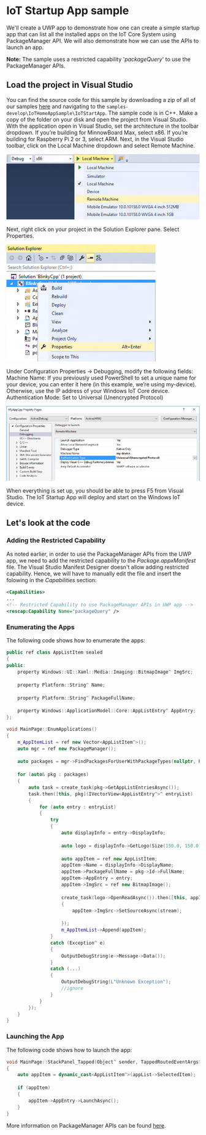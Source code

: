 # IoT Startup App sample

We'll create a UWP app to demonstrate how one can create a simple startup app that can list all the installed apps on the IoT Core System using PackageManager API. We will also demonstrate how we can use the APIs to launch an app.

**Note:** The sample uses a restricted capability '*packageQuery*' to use the PackageManager APIs.

## Load the project in Visual Studio

You can find the source code for this sample by downloading a zip of all of our samples [here](https://github.com/ms-iot/samples/archive/develop.zip) and navigating to the `samples-develop\IoTHomeAppSample\IoTStartApp`. The sample code is in C++. Make a copy of the folder on your disk and open the project from Visual Studio.
With the application open in Visual Studio, set the architecture in the toolbar dropdown. If you’re building for MinnowBoard Max, select x86. If you’re building for Raspberry Pi 2 or 3, select ARM.
Next, in the Visual Studio toolbar, click on the Local Machine dropdown and select Remote Machine.

<img src="../../Resources/images/IoTStartApp/cpp-remote-machine-debugging.png">

Next, right click on your project in the Solution Explorer pane. Select Properties.

<img src="../../Resources/images/IoTStartApp/cpp-project-properties.png">

Under Configuration Properties -> Debugging, modify the following fields:
Machine Name: If you previously used PowerShell to set a unique name for your device, you can enter it here (in this example, we’re using my-device). Otherwise, use the IP address of your Windows IoT Core device.
Authentication Mode: Set to Universal (Unencrypted Protocol)

<img src="../../Resources/images/IoTStartApp/cpp-debug-project-properties.png">

When everything is set up, you should be able to press F5 from Visual Studio. The IoT Startup App will deploy and start on the Windows IoT device.

## Let's look at the code

### Adding the Restricted Capability

As noted earlier, in order to use the PackageManager APIs from the UWP app, we need to add the restricted capability to the *Package.appxManifest* file. The Visual Studio Manifest Designer doesn't allow adding restricted capability. Hence, we will have to manually edit the file and insert the folowing in the *Capabilities* section:
```xml
<Capabilities>
...
<!-- Restricted Capability to use PackageManager APIs in UWP app -->
<rescap:Capability Name="packageQuery" />
```

### Enumerating the Apps
The following code shows how to enumerate the apps:
```c++
public ref class AppListItem sealed
{
public:
    property Windows::UI::Xaml::Media::Imaging::BitmapImage^ ImgSrc;

    property Platform::String^ Name;

    property Platform::String^ PackageFullName;

    property Windows::ApplicationModel::Core::AppListEntry^ AppEntry;
};
```
```c++
void MainPage::EnumApplications()
{
    m_AppItemList = ref new Vector<AppListItem^>();
    auto mgr = ref new PackageManager();

    auto packages = mgr->FindPackagesForUserWithPackageTypes(nullptr, PackageTypes::Main);

    for (auto& pkg : packages)
    {
        auto task = create_task(pkg->GetAppListEntriesAsync());
        task.then([this, pkg](IVectorView<AppListEntry^>^ entryList)
        {
            for (auto entry : entryList)
            {
                try
                {
                    auto displayInfo = entry->DisplayInfo;

                    auto logo = displayInfo->GetLogo(Size(150.0, 150.0));

                    auto appItem = ref new AppListItem;
                    appItem->Name = displayInfo->DisplayName;
                    appItem->PackageFullName = pkg->Id->FullName;
                    appItem->AppEntry = entry;
                    appItem->ImgSrc = ref new BitmapImage();

                    create_task(logo->OpenReadAsync()).then([this, appItem](IRandomAccessStreamWithContentType^ stream)
                    {
                        appItem->ImgSrc->SetSourceAsync(stream);

                    });
                    m_AppItemList->Append(appItem);
                }
                catch (Exception^ e)
                {
                    OutputDebugString(e->Message->Data());
                }
                catch (...)
                {
                    OutputDebugString(L"Unknown Exception");
                    //ignore
                }
            }
        });
    }
}
```

### Launching the App
The following code shows how to launch the app:
```c++
void MainPage::StackPanel_Tapped(Object^ sender, TappedRoutedEventArgs^ e)
{
    auto appItem = dynamic_cast<AppListItem^>(appList->SelectedItem);

    if (appItem)
    {
        appItem->AppEntry->LaunchAsync();
    }
}
```

More information on PackageManager APIs can be found [here](https://docs.microsoft.com/en-us/uwp/api/Windows.Management.Deployment.PackageManager).
